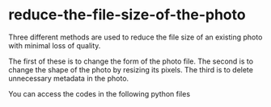 # reduce-the-file-size-of-the-photo

Three different methods are used to reduce the file size of an existing photo with minimal loss of quality. 

The first of these is to change the form of the photo file.
The second is to change the shape of the photo by resizing its pixels.
The third is to delete unnecessary metadata in the photo. 

You can access the codes in the following python files

